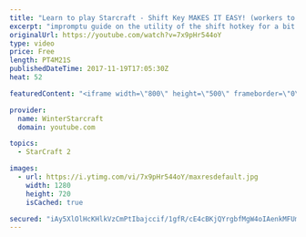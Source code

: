 ```yaml
---
title: "Learn to play Starcraft - Shift Key MAKES IT EASY! (workers to gas, waypoints, ctrl grps, moving)"
excerpt: "impromptu guide on the utility of the shift hotkey for a bit of everything"
originalUrl: https://youtube.com/watch?v=7x9pHr544oY
type: video
price: Free
length: PT4M21S
publishedDateTime: 2017-11-19T17:05:30Z
heat: 52

featuredContent: "<iframe width=\"800\" height=\"500\" frameborder=\"0\" src=\"https://www.youtube.com/embed/7x9pHr544oY\" allow=\"accelerometer; autoplay; encrypted-media; gyroscope; picture-in-picture\" allowfullscreen></iframe>"

provider:
  name: WinterStarcraft
  domain: youtube.com

topics:
  - StarCraft 2

images:
  - url: https://i.ytimg.com/vi/7x9pHr544oY/maxresdefault.jpg
    width: 1280
    height: 720
    isCached: true

secured: "iAy5XlOlHcKHlkVzCmPtIbajccif/1gfR/cE4cBKjQYrgbfMgW4oIAenkMFUm+VBk63ePxcAMrnOFZSJu6bZmzpRs5gu0rsIXVR7IXLl9DMJ/RkSszXfLg7nTvvMprsdRSbHmdhw6o+fucFvrYzt+Vksjp0sHF1lcwKwSr5XGYyxyAiuRJvZychzEZmvAQdzt560r45ZKlJwC9yUpFOdjPMJS5qVbokoSPbm1YwO07uusqjZMCERfpILwXPXg473MM0SCKpod6KhD6w/awkBQcWKDDbC+NCtqD2jODwnq2t4mftcj5dwhtZlgHQF1FDJ+zkEzl+xZ8mYl9mwcF0HvqOA5eOlSiyOK3KV5vlp6Oz2FO8wPagSyXUMA7t15sWWVT8Uf7JoDX7bYTZPtEhTkNDmib654gtnUZdvHuAjxgk=;UqEkkwqz3ZCwzWIEv6CZ/Q=="
---
```


